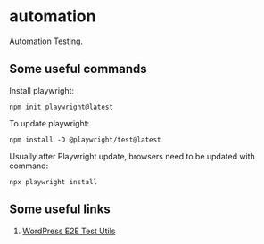 # automation
Automation Testing.


## Some useful commands

Install playwright:

```
npm init playwright@latest
```

To update playwright:

```
npm install -D @playwright/test@latest
```

Usually after Playwright update, browsers need to be updated with command:

```
npx playwright install
```

## Some useful links

1. [WordPress E2E Test Utils](https://github.com/WordPress/gutenberg/tree/trunk/packages/e2e-test-utils-playwright)